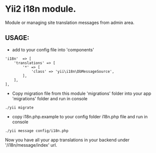 Yii2 i18n module.
===================
Module or managing site translation messages from admin area.

USAGE:
------

- add to your config file into 'components'
```
'i18n'  => [
    'translations' => [
        '*' => [
            'class' => 'yii\i18n\DbMessageSource',
        ],
    ],
],
```

- Copy migration file from this module 'migrations' folder into your app 'migrations' folder and run in console
```
./yii migrate
```

- copy i18n.php.example to your config folder i18n.php file and run in console
```
./yii message config/i18n.php
```

Now you have all your app translations in your backend under '/i18n/message/index' url.



